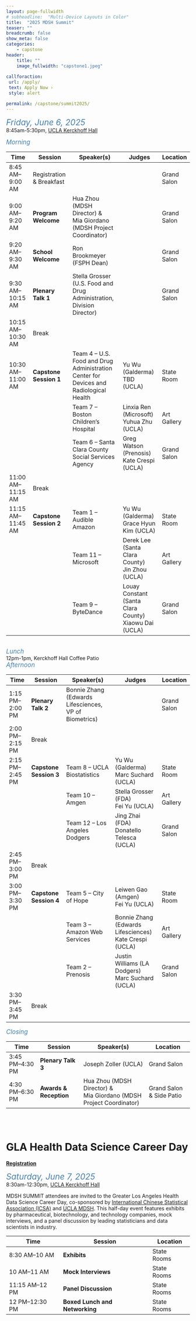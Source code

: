 ```yaml
---
layout: page-fullwidth
# subheadline:  "Multi-Device Layouts in Color"
title:  "2025 MDSH Summit"
teaser: ""
breadcrumb: false
show_meta: false
categories:
    - capstone
header:
    title: ""
    image_fullwidth: "capstone1.jpeg"
    
callforaction:
 url: /apply/
 text: Apply Now ›
 style: alert

permalink: /capstone/summit2025/
---
```


<span style="color:steelblue; font-size:160%; font-style:italic;">Friday, June 6, 2025</span>
<br> 8:45am-5:30pm, [UCLA Kerckhoff Hall](https://maps.app.goo.gl/QUWv6KmkV8N5xznU6)

<span style="color:steelblue; font-size:120%; font-style:italic;">Morning</span>

| Time | Session | Speaker(s) | Judges | Location |
|--------------|--------------|-------------------|--------------|--------------|
| 8:45 AM–9:00 AM | Registration & Breakfast |  |  | Grand Salon |
| 9:00 AM–9:20 AM | **Program Welcome** | Hua Zhou (MDSH Director) & <br>Mia Giordano (MDSH Project Coordinator) |  | Grand Salon |
| 9:20 AM–9:30 AM | **School Welcome** | Ron Brookmeyer (FSPH Dean) |  | Grand Salon |
| 9:30 AM–10:15 AM | **Plenary Talk 1** | Stella Grosser (U.S. Food and Drug <br>Administration, Division Director) |  | Grand Salon |
| 10:15 AM–10:30 AM | Break |  |  |  |
| 10:30 AM–11:00 AM | **Capstone Session 1** | Team 4 – U.S. Food and Drug Administration <br>Center for Devices and Radiological Health | Yu Wu (Galderma)<br>TBD (UCLA) | State Room |
|  |  | Team 7 – Boston Children’s Hospital | Linxia Ren (Microsoft)<br>Yuhua Zhu (UCLA) | Art Gallery |
|  |  | Team 6 – Santa Clara County Social Services Agency | Greg Watson (Prenosis)<br>Kate Crespi (UCLA) | Grand Salon |
| 11:00 AM–11:15 AM | Break |  |  |  |
| 11:15 AM–11:45 AM | **Capstone Session 2** | Team 1 – Audible Amazon | Yu Wu (Galderma)<br>Grace Hyun Kim (UCLA) | State Room |
|  |  | Team 11 – Microsoft | Derek Lee (Santa Clara County)<br>Jin Zhou (UCLA) | Art Gallery |
|  |  | Team 9 – ByteDance | Louay Constant (Santa Clara County)<br>Xiaowu Dai (UCLA) | Grand Salon |

<br>
<span style="color:steelblue; font-size:120%; font-style:italic;">Lunch</span>
<br> 12pm-1pm, Kerckhoff Hall Coffee Patio

<br>
<span style="color:steelblue; font-size:120%; font-style:italic;">Afternoon</span>

| Time | Session | Speaker(s) | Judges | Location |
|--------------|--------------|------------------|--------------|--------------|
| 1:15 PM–2:00 PM | **Plenary Talk 2** | Bonnie Zhang (Edwards Lifesciences, VP of Biometrics) |  | Grand Salon |
| 2:00 PM–2:15 PM | Break |  |  |  |
| 2:15 PM–2:45 PM | **Capstone Session 3** | Team 8 – UCLA Biostatistics | Yu Wu (Galderma)<br>Marc Suchard (UCLA) | State Room |
|  |  | Team 10 – Amgen | Stella Grosser (FDA)<br>Fei Yu (UCLA) | Art Gallery |
|  |  | Team 12 – Los Angeles Dodgers | Jing Zhai (FDA)<br>Donatello Telesca (UCLA) | Grand Salon |
| 2:45 PM–3:00 PM | Break |  |  |  |
| 3:00 PM–3:30 PM | **Capstone Session 4** | Team 5 – City of Hope | Leiwen Gao (Amgen)<br>Fei Yu (UCLA) | State Room |
|  |  | Team 3 – Amazon Web Services | Bonnie Zhang (Edwards Lifesciences)<br>Kate Crespi (UCLA) | Art Gallery |
|  |  | Team 2 – Prenosis | Justin Williams (LA Dodgers)<br>Marc Suchard (UCLA) | Grand Salon |
| 3:30 PM–3:45 PM | Break |  |  |  |

<span style="color:steelblue; font-size:120%; font-style:italic;">Closing</span>

| Time | Session | Speaker(s) | Location |
|-----------------|-----------------|----------------------|-----------------|
| 3:45 PM–4:30 PM | **Plenary Talk 3** | Joseph Zoller (UCLA) | Grand Salon |
| 4:30 PM–6:30 PM | **Awards & Reception** | Hua Zhou (MDSH Director) & <br>Mia Giordano (MDSH Project Coordinator) | Grand Salon & Side Patio |

<br>
<br>

# GLA Health Data Science Career Day

[**Registration**](https://uclahs.az1.qualtrics.com/jfe/form/SV_4TtgAvrmSwkMHaK)

<span style="color:steelblue; font-size:160%; font-style:italic;">Saturday, June 7, 2025</span>
<br> 8:30am-12:30pm, [UCLA Kerckhoff Hall](https://maps.app.goo.gl/QUWv6KmkV8N5xznU6)

MDSH SUMMIT attendees are invited to the Greater Los Angeles Health Data Science Career Day, co-sponsored by [International Chinese Statistical Association (ICSA)](https://www.icsa.org/) and [UCLA MDSH](https://mdsh.ucla.edu/). This half-day event features exhibits by pharmaceutical, biotechnology, and technology companies, mock interviews, and a panel discussion by leading statisticians and data scientists in industry.

| Time             | Session                        | Location    |
|------------------|--------------------------------|-------------|
| 8:30 AM–10 AM  | **Exhibits**                   | State Rooms |
| 10 AM–11 AM    | **Mock Interviews**            | State Rooms |
| 11:15 AM–12 PM | **Panel Discussion**           | State Rooms |
| 12 PM–12:30 PM | **Boxed Lunch and Networking** | State Rooms |
